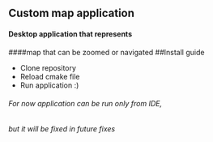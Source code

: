 ## Custom map application
#### Desktop application that represents 
####map that can  be zoomed or navigated
##Install guide
* Clone repository
* Reload cmake file
* Run application :)
###### *For now application can be run only from IDE,* 
###### *but it will be fixed in future fixes*
